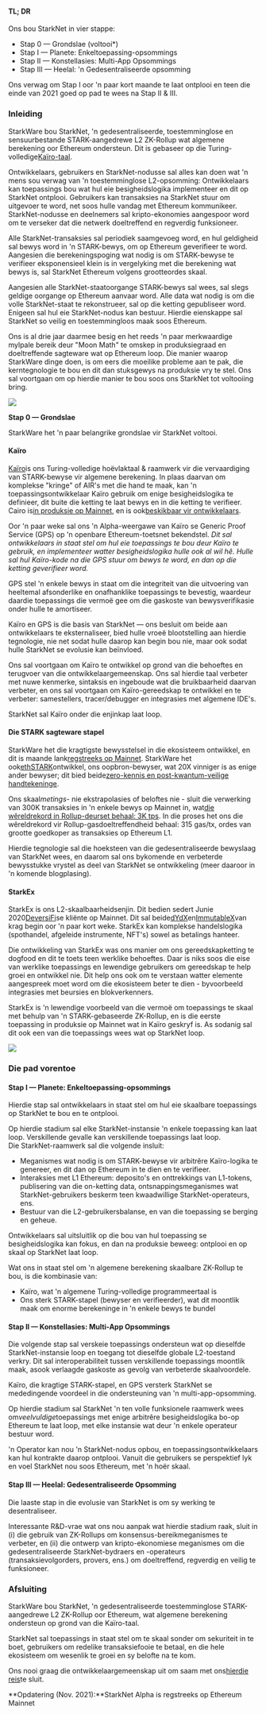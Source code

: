 #### **TL; DR**

Ons bou StarkNet in vier stappe:

* Stap 0 — Grondslae (voltooi*)
* Stap I — Planete: Enkeltoepassing-opsommings
* Stap II — Konstellasies: Multi-App Opsommings
* Stap III — Heelal: 'n Gedesentraliseerde opsomming

Ons verwag om Stap I oor 'n paar kort maande te laat ontplooi en teen die einde van 2021 goed op pad te wees na Stap II & III.

### **Inleiding**

StarkWare bou StarkNet, 'n gedesentraliseerde, toestemminglose en sensuurbestande STARK-aangedrewe L2 ZK-Rollup wat algemene berekening oor Ethereum ondersteun. Dit is gebaseer op die Turing-volledige[Kaïro-taal](https://www.cairo-lang.org/).

Ontwikkelaars, gebruikers en StarkNet-nodusse sal alles kan doen wat 'n mens sou verwag van 'n toestemminglose L2-opsomming: Ontwikkelaars kan toepassings bou wat hul eie besigheidslogika implementeer en dit op StarkNet ontplooi. Gebruikers kan transaksies na StarkNet stuur om uitgevoer te word, net soos hulle vandag met Ethereum kommunikeer. StarkNet-nodusse en deelnemers sal kripto-ekonomies aangespoor word om te verseker dat die netwerk doeltreffend en regverdig funksioneer.

Alle StarkNet-transaksies sal periodiek saamgevoeg word, en hul geldigheid sal bewys word in 'n STARK-bewys, om op Ethereum geverifieer te word. Aangesien die berekeningspoging wat nodig is om STARK-bewyse te verifieer eksponensieel klein is in vergelyking met die berekening wat bewys is, sal StarkNet Ethereum volgens grootteordes skaal.

Aangesien alle StarkNet-staatoorgange STARK-bewys sal wees, sal slegs geldige oorgange op Ethereum aanvaar word. Alle data wat nodig is om die volle StarkNet-staat te rekonstrueer, sal op die ketting gepubliseer word. Enigeen sal hul eie StarkNet-nodus kan bestuur. Hierdie eienskappe sal StarkNet so veilig en toestemmingloos maak soos Ethereum.

Ons is al drie jaar daarmee besig en het reeds 'n paar merkwaardige mylpale bereik deur "Moon Math" te omskep in produksiegraad en doeltreffende sagteware wat op Ethereum loop. Die manier waarop StarkWare dinge doen, is om eers die moeilike probleme aan te pak, die kerntegnologie te bou en dit dan stuksgewys na produksie vry te stel. Ons sal voortgaan om op hierdie manier te bou soos ons StarkNet tot voltooiing bring.

![](/assets/ontheroad_02.png)

**Stap 0 — Grondslae**

StarkWare het 'n paar belangrike grondslae vir StarkNet voltooi.

#### **Kaïro**

[Kaïro](https://twitter.com/StarkWareLtd/status/1300353049836376066?s=20)is ons Turing-volledige hoëvlaktaal & raamwerk vir die vervaardiging van STARK-bewyse vir algemene berekening. In plaas daarvan om komplekse "kringe" of AIR's met die hand te maak, kan 'n toepassingsontwikkelaar Kaïro gebruik om enige besigheidslogika te definieer, dit buite die ketting te laat bewys en in die ketting te verifieer. Cairo is[in produksie op Mainnet](https://twitter.com/StarkWareLtd/status/1320695603492507648?s=20), en is ook[beskikbaar vir ontwikkelaars](http://cairo-lang.org/).

Oor 'n paar weke sal ons 'n Alpha-weergawe van Kaïro se Generic Proof Service (GPS) op 'n openbare Ethereum-toetsnet bekendstel. *Dit sal ontwikkelaars in staat stel om hul eie toepassings te bou deur Kaïro te gebruik, en implementeer watter besigheidslogika hulle ook al wil hê. Hulle sal hul Kaïro-kode na die GPS stuur om bewys te word, en dan op die ketting geverifieer word.*

GPS stel 'n enkele bewys in staat om die integriteit van die uitvoering van heeltemal afsonderlike en onafhanklike toepassings te bevestig, waardeur daardie toepassings die vermoë gee om die gaskoste van bewysverifikasie onder hulle te amortiseer.

Kaïro en GPS is die basis van StarkNet — ons besluit om beide aan ontwikkelaars te eksternaliseer, bied hulle vroeë blootstelling aan hierdie tegnologie, nie net sodat hulle daarop kan begin bou nie, maar ook sodat hulle StarkNet se evolusie kan beïnvloed.

Ons sal voortgaan om Kaïro te ontwikkel op grond van die behoeftes en terugvoer van die ontwikkelaargemeenskap. Ons sal hierdie taal verbeter met nuwe kenmerke, sintaksis en ingeboude wat die bruikbaarheid daarvan verbeter, en ons sal voortgaan om Kaïro-gereedskap te ontwikkel en te verbeter: samestellers, tracer/debugger en integrasies met algemene IDE's.

StarkNet sal Kaïro onder die enjinkap laat loop.

#### **Die STARK sagteware stapel**

StarkWare het die kragtigste bewysstelsel in die ekosisteem ontwikkel, en dit is maande lank[regstreeks op Mainnet](https://medium.com/starkware/starks-over-mainnet-b83e63db04c0). StarkWare het ook[ethSTARK](https://twitter.com/StarkWareLtd/status/1264911004099543040?s=20)ontwikkel, ons oopbron-bewyser, wat 20X vinniger is as enige ander bewyser; dit bied beide[zero-kennis en post-kwantum-veilige handtekeninge](https://twitter.com/StarkWareLabs/status/1331930111227080709).

Ons skaal*metings*- nie ekstrapolasies of beloftes nie - sluit die verwerking van 300K transaksies in 'n enkele bewys op Mainnet in, wat[die wêreldrekord in Rollup-deurset behaal: 3K tps](https://twitter.com/StarkWareLtd/status/1287770381525422082?s=20). In die proses het ons die wêreldrekord vir Rollup-gasdoeltreffendheid behaal: 315 gas/tx, ordes van grootte goedkoper as transaksies op Ethereum L1.

Hierdie tegnologie sal die hoeksteen van die gedesentraliseerde bewyslaag van StarkNet wees, en daarom sal ons bykomende en verbeterde bewysstukke vrystel as deel van StarkNet se ontwikkeling (meer daaroor in 'n komende blogplasing).

#### **StarkEx**

StarkEx is ons L2-skaalbaarheidsenjin. Dit bedien sedert Junie 2020[DeversiFi](https://twitter.com/deversifi)se kliënte op Mainnet. Dit sal beide[dYdX](https://twitter.com/dydxprotocol)en[ImmutableX](https://twitter.com/Immutable)van krag begin oor 'n paar kort weke. StarkEx kan komplekse handelslogika (spothandel, afgeleide instrumente, NFT's) sowel as betalings hanteer.

Die ontwikkeling van StarkEx was ons manier om ons gereedskapketting te dogfood en dit te toets teen werklike behoeftes. Daar is niks soos die eise van werklike toepassings en lewendige gebruikers om gereedskap te help groei en ontwikkel nie. Dit help ons ook om te verstaan watter elemente aangespreek moet word om die ekosisteem beter te dien - byvoorbeeld integrasies met beursies en blokverkenners.

StarkEx is 'n lewendige voorbeeld van die vermoë om toepassings te skaal met behulp van 'n STARK-gebaseerde ZK-Rollup, en is die eerste toepassing in produksie op Mainnet wat in Kaïro geskryf is. As sodanig sal dit ook een van die toepassings wees wat op StarkNet loop.

![](/assets/ontheroad_03.png)

### **Die pad vorentoe**

#### **Stap I — Planete: Enkeltoepassing-opsommings**

Hierdie stap sal ontwikkelaars in staat stel om hul eie skaalbare toepassings op StarkNet te bou en te ontplooi.

Op hierdie stadium sal elke StarkNet-instansie 'n enkele toepassing kan laat loop. Verskillende gevalle kan verskillende toepassings laat loop.\
Die StarkNet-raamwerk sal die volgende insluit:

* Meganismes wat nodig is om STARK-bewyse vir arbitrêre Kaïro-logika te genereer, en dit dan op Ethereum in te dien en te verifieer.
* Interaksies met L1 Ethereum: deposito's en onttrekkings van L1-tokens, publisering van die on-ketting data, ontsnappingsmeganismes wat StarkNet-gebruikers beskerm teen kwaadwillige StarkNet-operateurs, ens.
* Bestuur van die L2-gebruikersbalanse, en van die toepassing se berging en geheue.

Ontwikkelaars sal uitsluitlik op die bou van hul toepassing se besigheidslogika kan fokus, en dan na produksie beweeg: ontplooi en op skaal op StarkNet laat loop.

Wat ons in staat stel om 'n algemene berekening skaalbare ZK-Rollup te bou, is die kombinasie van:

* Kaïro, wat 'n algemene Turing-volledige programmeertaal is
* Ons sterk STARK-stapel (bewyser en verifieerder), wat dit moontlik maak om enorme berekeninge in 'n enkele bewys te bundel

#### **Stap II — Konstellasies: Multi-App Opsommings**

Die volgende stap sal verskeie toepassings ondersteun wat op dieselfde StarkNet-instansie loop en toegang tot dieselfde globale L2-toestand verkry. Dit sal interoperabiliteit tussen verskillende toepassings moontlik maak, asook verlaagde gaskoste as gevolg van verbeterde skaalvoordele.

Kaïro, die kragtige STARK-stapel, en GPS versterk StarkNet se mededingende voordeel in die ondersteuning van 'n multi-app-opsomming.

Op hierdie stadium sal StarkNet 'n ten volle funksionele raamwerk wees om*veelvuldige*toepassings met enige arbitrêre besigheidslogika bo-op Ethereum te laat loop, met elke instansie wat deur 'n enkele operateur bestuur word.

'n Operator kan nou 'n StarkNet-nodus opbou, en toepassingsontwikkelaars kan hul kontrakte daarop ontplooi. Vanuit die gebruikers se perspektief lyk en voel StarkNet nou soos Ethereum, met 'n hoër skaal.

#### **Stap III — Heelal: Gedesentraliseerde Opsomming**

Die laaste stap in die evolusie van StarkNet is om sy werking te desentraliseer.

Interessante R&D-vrae wat ons nou aanpak wat hierdie stadium raak, sluit in (i) die gebruik van ZK-Rollups om konsensus-bereikmeganismes te verbeter, en (ii) die ontwerp van kripto-ekonomiese meganismes om die gedesentraliseerde StarkNet-bydraers en -operateurs (transaksievolgorders, provers, ens.) om doeltreffend, regverdig en veilig te funksioneer.

### **Afsluiting**

StarkWare bou StarkNet, 'n gedesentraliseerde toestemminglose STARK-aangedrewe L2 ZK-Rollup oor Ethereum, wat algemene berekening ondersteun op grond van die Kaïro-taal.

StarkNet sal toepassings in staat stel om te skaal sonder om sekuriteit in te boet, gebruikers om redelike transaksiefooie te betaal, en die hele ekosisteem om wesenlik te groei en sy belofte na te kom.

Ons nooi graag die ontwikkelaargemeenskap uit om saam met ons[hierdie reis](https://twitter.com/StarkWareLtd)te sluit.

**Opdatering (Nov. 2021):**StarkNet Alpha is regstreeks op Ethereum Mainnet